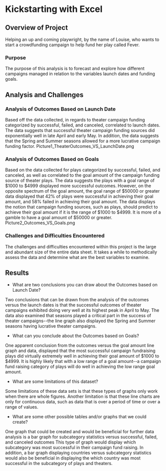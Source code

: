# Kickstarting with Excel

## Overview of Project
Helping an up and coming playwright, by the name of Louise, who wants to start a crowdfunding campaign to help fund her play called Fever.

### Purpose
The purpose of this analysis is to forecast and explore how different campaigns managed in relation to the variables launch dates and funding goals.

## Analysis and Challenges


### Analysis of Outcomes Based on Launch Date
Based off the data collected, in regards to theater campaign funding categorized by successful, failed, and canceled, correlated to launch dates. The data suggests that successful theater campaign funding sources did exponentially well in late April and early May. In addition, the data suggests that the Spring and Summer seasons allowed for a more lucrative campaign funding factor.
Picture1_TheaterOutcomes_VS_LaunchDate.png

### Analysis of Outcomes Based on Goals
Based on the data collected for plays categorized by successful, failed, and canceled, as well as correlated to the goal amount of the campaign funding source of theater plays. The data suggests the plays with a goal range of $1000 to $4999 displayed more successful outcomes. However, on the opposite spectrum of the goal amount, the goal range of $50000 or greater data displayed that 42% of plays were successful in achieving their goal amount, and 58% failed in achieving their goal amount. The data displays the notion that campaign funding sources, such as plays, should predict to achieve their goal amount if it is the range of $1000 to $4999. It is more of a gamble to have a goal amount of $50000 or greater.
Picture2_Outcomes_VS_Goals.png

### Challenges and Difficulties Encountered
The challenges and difficulties encountered within this project is the large and abundant size of the entire data sheet. It takes a while to methodically assess the data and determine what are the best variables to examine.

## Results
- What are two conclusions you can draw about the Outcomes based on Launch Date?

Two conclusions that can be drawn from the analysis of the outcomes versus the launch dates is that the successful outcomes of theater campaigns exhibited doing very well at its highest peak in April to May. The data also examined that seasons played a critical part in the success of theater campaigns--the line graph also displayed the Spring and Summer seasons having lucrative theater campaigns.

- What can you conclude about the Outcomes based on Goals?

One apparent conclusion from the outcomes versus the goal amount line graph and data, displayed that the most successful campaign fundraising plays did virtually extremely well in achieving their goal amount of $1000 to $4999. It is highly likely that with a low range of a goal amount--a campaign fund raising category of plays will do well in achieving the low range goal amount.

- What are some limitations of this dataset?

Some limitations of these data sets is that these types of graphs only work when there are whole figures. Another limitation is that these line charts are only for continuous data, such as data that is over a period of time or over a range of values.

- What are some other possible tables and/or graphs that we could create?

One graph that could be created and would be beneficial for further data analysis is a bar graph for subcategory statistics versus successful, failed, and canceled outcomes This type of graph would display which subcategory was most successful in their campaign fund raising. In addition, a bar graph displaying countries versus subcategory statistics would also be beneficial in displaying the which country was most successful in the subcategory of plays and theaters. 
